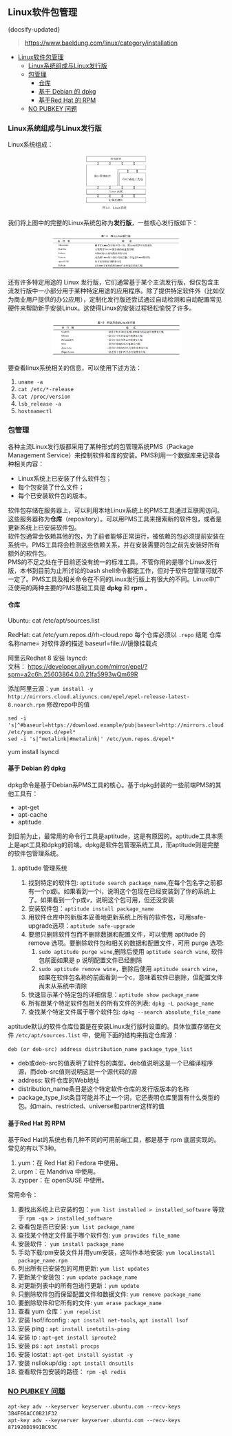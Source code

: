 ## Linux软件包管理
{docsify-updated}
> https://www.baeldung.com/linux/category/installation
- [Linux软件包管理](#linux软件包管理)
  - [Linux系统组成与Linux发行版](#linux系统组成与linux发行版)
  - [包管理](#包管理)
    - [仓库](#仓库)
    - [基于 Debian 的 dpkg](#基于-debian-的-dpkg)
    - [基于Red Hat 的 RPM](#基于red-hat-的-rpm)
  - [NO PUBKEY 问题](#no-pubkey-问题)


### Linux系统组成与Linux发行版
Linux系统组成：
<center><img src="pics/linux-sys.jpg" width="30%" ></center>

我们将上图中的完整的Linux系统包称为**发行版**，一些核心发行版如下：
<center><img src="pics/main-linux-distro.jpg" width="60%" ></center>

还有许多特定用途的 Linux 发行版，它们通常基于某个主流发行版，但仅包含主流发行版中一小部分用于某种特定用途的应用程序。除了提供特定软件外（比如仅为商业用户提供的办公应用），定制化发行版还尝试通过自动检测和自动配置常见硬件来帮助新手安装Linux。这使得Linux的安装过程轻松愉悦了许多。
<center><img src="pics/popular-linux-distro.jpg" width="60%" ></center>

要查看linux系统相关的信息，可以使用下述方法：
1. `uname -a`
2. `cat /etc/*-release`
3. `cat /proc/version`
4. `lsb_release -a`
5. `hostnamectl`

### 包管理
各种主流Linux发行版都采用了某种形式的包管理系统PMS（Package Management Service）来控制软件和库的安装。PMS利用一个数据库来记录各种相关内容：
+ Linux系统上已安装了什么软件包；
+ 每个包安装了什么文件；
+ 每个已安装软件包的版本。

软件包存储在服务器上，可以利用本地Linux系统上的PMS工具通过互联网访问。这些服务器称为**仓库**（repository）。可以用PMS工具来搜索新的软件包，或者是更新系统上已安装软件包。  
软件包通常会依赖其他的包，为了前者能够正常运行，被依赖的包必须提前安装在系统中。PMS工具将会检测这些依赖关系，并在安装需要的包之前先安装好所有额外的软件包。  
PMS的不足之处在于目前还没有统一的标准工具。不管你用的是哪个Linux发行版，本书到目前为止所讨论的bash shell命令都能工作，但对于软件包管理可就不一定了。PMS工具及相关命令在不同的Linux发行版上有很大的不同。Linux中广泛使用的两种主要的PMS基础工具是 **dpkg** 和 **rpm** 。

#### 仓库
Ubuntu: cat /etc/apt/sources.list

RedHat: cat /etc/yum.repos.d/rh-cloud.repo 每个仓库必须以 `.repo` 结尾
仓库名称name= 对软件源的描述
baseurl=file:///镜像挂载点

阿里云Redhat 8 安装 lsyncd:  
文档： https://developer.aliyun.com/mirror/epel/?spm=a2c6h.25603864.0.0.21fa5993wQm69R

添加阿里云源：`yum install -y http://mirrors.cloud.aliyuncs.com/epel/epel-release-latest-8.noarch.rpm`
修改repo中的值
```
sed -i 's|^#baseurl=https://download.example/pub|baseurl=http://mirrors.cloud.aliyuncs.com|' /etc/yum.repos.d/epel*
sed -i 's|^metalink|#metalink|' /etc/yum.repos.d/epel*
```
yum install lsyncd

#### 基于 Debian 的 dpkg
dpkg命令是基于Debian系PMS工具的核心。基于dpkg封装的一些前端PMS的其他工具有：
+ apt-get 
+ apt-cache 
+ aptitude 

到目前为止，最常用的命令行工具是aptitude，这是有原因的。aptitude工具本质上是apt工具和dpkg的前端。dpkg是软件包管理系统工具，而aptitude则是完整的软件包管理系统。

1. aptitude 管理系统

   1. 找到特定的软件包: `aptitude search package_name`,在每个包名字之前都有一个p或i。如果看到一个i，说明这个包现在已经安装到了你的系统上了。如果看到一个p或v，说明这个包可用，但还没安装
   2. 安装软件包：`aptitude install package_name`
   3. 用软件仓库中的新版本妥善地更新系统上所有的软件包，可用safe-upgrade选项：`aptitude safe-upgrade`
   4. 要想只删除软件包而不删除数据和配置文件，可以使用 aptitude 的 remove 选项。要删除软件包和相关的数据和配置文件，可用 purge 选项:
      1. `sudo aptitude purge wine`,删除后使用 `aptitude search wine`, 软件包前面如果是 p 说明配置文件已经删除
      2. `sudo aptitude remove wine`，删除后使用 `aptitude search wine`，如果在软件包名称的前面看到一个c，意味着软件已删除，但配置文件尚未从系统中清除
   5. 快速显示某个特定包的详细信息：`aptitude show package_name`
   6. 所有跟某个特定软件包相关的所有文件的列表: `dpkg -L package_name`
   7. 查找某个特定文件属于哪个软件包: `dpkg --search absolute_file_name`

aptitude默认的软件仓库位置是在安装Linux发行版时设置的。具体位置存储在文件 `/etc/apt/sources.list` 中，使用下面的结构来指定仓库源：

`deb (or deb-src) address distribution_name package_type_list`
+ deb或deb-src的值表明了软件包的类型。deb值说明这是一个已编译程序源，而deb-src值则说明这是一个源代码的源
+ address: 软件仓库的Web地址
+ distribution_name条目是这个特定软件仓库的发行版版本的名称
+ package_type_list条目可能并不止一个词，它还表明仓库里面有什么类型的包。如main、restricted、universe和partner这样的值

#### 基于Red Hat 的 RPM
基于Red Hat的系统也有几种不同的可用前端工具，都是基于 rpm 底层实现的。常见的有以下3种。
1. yum：在 Red Hat 和 Fedora 中使用。
2. urpm：在 Mandriva 中使用。
3. zypper：在 openSUSE 中使用。

常用命令：
1. 要找出系统上已安装的包：`yum list installed > installed_software` 等效于 `rpm -qa > installed_software`
2. 查看包是否已安装: `yum list package_name`
3. 查找某个特定文件属于哪个软件包: `yum provides file_name`
4. 安装软件： `yum install package_name`
5. 手动下载rpm安装文件并用yum安装，这叫作本地安装: `yum localinstall package_name.rpm`
6. 列出所有已安装包的可用更新: `yum list updates`
7. 更新某个安装包：`yum update package_name`
8. 对更新列表中的所有包进行更新：`yum update`
9. 只删除软件包而保留配置文件和数据文件: `yum remove package_name`
10. 要删除软件和它所有的文件: `yum erase package_name`
11. 查看 yum 仓库：`yum repolist`
12. 安装 lsof/ifconfig : `apt install net-tools`, `apt install lsof`
13. 安装 ping : `apt install inetutils-ping`
14. 安装 ip : `apt-get install iproute2`
15. 安装 ps : `apt install procps`
16. 安装 iostat : `apt-get install sysstat -y`
17. 安装 nsllokup/dig : `apt install dnsutils`
18. 查看软件包安装的路径： `rpm -ql redis`

### [NO PUBKEY 问题](https://chrisjean.com/fix-apt-get-update-the-following-signatures-couldnt-be-verified-because-the-public-key-is-not-available/)
```
apt-key adv --keyserver keyserver.ubuntu.com --recv-keys 3B4FE6ACC0B21F32
apt-key adv --keyserver keyserver.ubuntu.com --recv-keys 871920D1991BC93C
```
